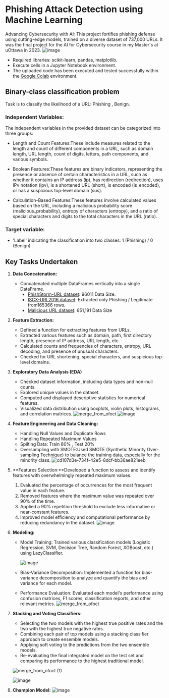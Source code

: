 # **Phishing Attack Detection using Machine Learning**
Advancing Cybersecurity with AI: This project fortifies phishing defense using cutting-edge models, trained on a diverse dataset of 737,000 URLs. It was the final project for the AI for Cybersecurity course in my Master's at uOttawa in 2023.
![image](https://github.com/RimTouny/Phishing-Attack-Detection-using-Machine-Learning/assets/48333870/e1bbec1b-c00d-4e98-969f-82db3805a538)


- Required libraries: scikit-learn, pandas, matplotlib.
- Execute cells in a Jupyter Notebook environment.
- The uploaded code has been executed and tested successfully within the [Google Colab](https://colab.google/) environment.


## Binary-class classification problem
Task is to classify the likelihood of a URL: Phishing , Benign.

### Independent Variables:
 The independent variables in the provided dataset can be categorized into three groups:
   + Length and Count Features:These include measures related to the length and count of different components in a URL, such as domain length, URL length, count of digits, letters, path components, and various symbols.

   + Boolean Features:These features are binary indicators, representing the presence or absence of certain characteristics in a URL, such as whether it contains an IP address (ip), has redirection (redirection), uses IPv notation (ipv), is a shortened URL (short), is encoded (is_encoded), or has a suspicious top-level domain (sus).
     
   + Calculation-Based Features:These features involve calculated values based on the URL, including a malicious probability score (malicious_probability), entropy of characters (entropy), and a ratio of special characters and digits to the total characters in the URL (ratio).
     
### Target variable:
   +	'Label' indicating the classification into two classes: 1 (Phishing) / 0 (Benign)

## **Key Tasks Undertaken**

1. **Data Concatenation:**
    - Concatenated multiple DataFrames vertically into a single DataFrame.
      + [PhishStorm-URL dataset](https://research.aalto.fi/en/datasets/phishstorm-phishing-legitimate-url-dataset#:~:text=The%20dataset%20contains%2096%2C018%20URLs,%3A%20legitimate%20%2F%201%3Aphishing.): 96011 Data Size.
      + [ISCX-URL2016 dataset](https://www.unb.ca/cic/datasets/url-2016.html): Extracted only Phishing / Legitimate from165366 rows.
      + [Malicious URL dataset](https://www.kaggle.com/sid321axn/malicious-urls-dataset.): 651,191 Data Size

2. **Feature Extraction:**
    - Defined a function for extracting features from URLs.
    - Extracted various features such as domain, path, first directory length, presence of IP address, URL length, etc.
    - Calculated counts and frequencies of characters, entropy, URL decoding, and presence of unusual characters.
    - Checked for URL shortening, special characters, and suspicious top-level domains.
  
3. **Exploratory Data Analysis (EDA)**
   - Checked dataset information, including data types and non-null counts.
   - Explored unique values in the dataset.
   - Computed and displayed descriptive statistics for numerical features.
   - Visualized data distribution using boxplots, violin plots, histograms, and correlation matrices.
     ![merge_from_ofoct](https://github.com/RimTouny/Phishing-Attack-Detection-using-Machine-Learning/assets/48333870/8d073d3c-378a-478e-9cd5-da7beaa389ee)
     ![image](https://github.com/RimTouny/Phishing-Attack-Detection-using-Machine-Learning/assets/48333870/3e908238-3f1d-423c-b64a-380a58d02922)

4. **Feature Engineering and Data Cleaning:**
   - Handling Null Values and Duplicate Rows
   - Handling Repeated Maximum Values
   - Spilting Data: Train 80% , Test 20%
   - Oversampling with SMOTE:Used SMOTE (Synthetic Minority Over-sampling Technique) to balance the training data, especially for the minority class.
     ![cd107d3e-734f-42e5-8dcf-bb36ae821eeb](https://github.com/RimTouny/Phishing-Attack-Detection-using-Machine-Learning/assets/48333870/8c183957-7e30-4eb0-92a1-49194eacb8c3)

5. **Features Selection:**Developed a function to assess and identify features with overwhelmingly repeated maximum values.
   1. Evaluated the percentage of occurrences for the most frequent value in each feature.
   2. Removed features where the maximum value was repeated over 90% of the time.
   3. Applied a 90% repetition threshold to exclude less informative or near-constant features.
   4. Improved model efficiency and computational performance by reducing redundancy in the dataset.
     ![image](https://github.com/RimTouny/Phishing-Attack-Detection-using-Machine-Learning/assets/48333870/9a04e2bd-66e1-478c-97b3-9f548f4b84d9)

   
6. **Modeling:**
   - Model Training: Trained various classification models (Logistic Regression, SVM, Decision Tree, Random Forest, XGBoost, etc.) using LazyClassifier.

      ![image](https://github.com/RimTouny/Phishing-Attack-Detection-using-Machine-Learning/assets/48333870/f78fea05-d16f-4263-ae84-8257b240520b)

   - Bias-Variance Decomposition: Implemented a function for bias-variance decomposition to analyze and quantify the bias and variance for each model.

   - Performance Evaluation: Evaluated each model's performance using confusion matrices, F1 scores, classification reports, and other relevant metrics.
     ![merge_from_ofoct](https://github.com/RimTouny/Phishing-Attack-Detection-using-Machine-Learning/assets/48333870/9341a57f-79f0-4ccf-a81e-ebb76291a376)

     

7. **Stacking and Voting Classifiers:**
   - Selecting the two models with the highest true positive rates and the two with the highest true negative
rates.
   - Combining each pair of top models using a stacking classifier approach to create ensemble models.
   - Applying soft voting to the predictions from the two ensemble models.
   - Re-evaluating the final integrated model on the test set and comparing its performance to the highest traditional model.
   
   ![merge_from_ofoct (1)](https://github.com/RimTouny/Phishing-Attack-Detection-using-Machine-Learning/assets/48333870/e8bc9d84-eaa7-4db9-8214-a757d0cc7a41)
   
   ![image](https://github.com/RimTouny/Phishing-Attack-Detection-using-Machine-Learning/assets/48333870/0c87e55b-262d-41bd-a23f-976e2ffd51e2)
   

9. **Champion Model:**
    ![image](https://github.com/RimTouny/Phishing-Attack-Detection-using-Machine-Learning/assets/48333870/a42964ae-2160-47f4-b67f-f41952ea0f54)

   

